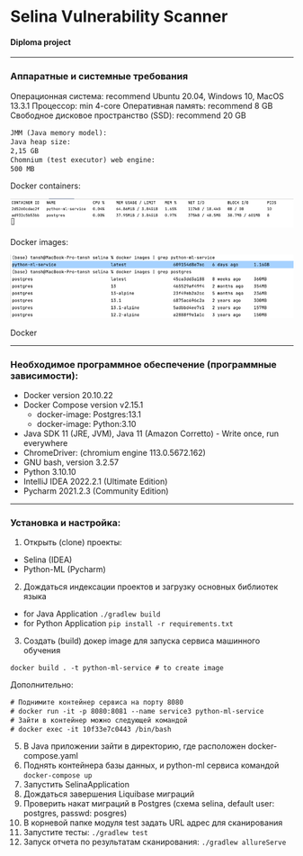 # Selina Vulnerability Scanner 
#### Diploma project

---

### Аппаратные и системные требования

Операционная система: recommend Ubuntu 20.04, Windows 10, MacOS 13.3.1
Процессор: min 4-core
Оперативная память: recommend 8 GB
Свободное дисковое пространство (SSD): recommend 20 GB

```aidl
JMM (Java memory model):
Java heap size:
2,15 GB
Chomnium (test executor) web engine:
500 MB
```
Docker containers:

![img.png](img.png)

Docker images:

![img_1.png](img_1.png)

Docker

--- 

### Необходимое программное обеспечение (программные зависимости):

- Docker version 20.10.22
- Docker Compose version v2.15.1
  - docker-image: Postgres:13.1
  - docker-image: Python:3.10
- Java SDK 11 (JRE, JVM), Java 11 (Amazon Corretto) - Write once, run everywhere
- ChromeDriver: (chromium engine 113.0.5672.162)
- GNU bash, version 3.2.57 
- Python 3.10.10
- IntelliJ IDEA 2022.2.1 (Ultimate Edition)
- Pycharm 2021.2.3 (Community Edition)

--- 

### Установка и настройка:
1) Открыть (clone) проекты: 
- Selina (IDEA)
- Python-ML (Pycharm)
2) Дождаться индексации проектов и загрузку основных библиотек языка
- for Java Application `./gradlew build`
- for Python Application `pip install -r requirements.txt`
3) Создать (build) докер image для запуска сервиса машинного обучения
```aidl
docker build . -t python-ml-service # to create image
```
Дополнительно:
```aidl
# Поднимите контейнер сервиса на порту 8080
# docker run -it -p 8080:8081 --name service3 python-ml-service
# Зайти в контейнер можно следующей командой
# docker exec -it 10f33e7c0443 /bin/bash
```
5) В Java приложении зайти в директорию, где расположен docker-compose.yaml
6) Поднять контейнера базы данных, и python-ml сервиса командой
```docker-compose up```
7) Запустить SelinaApplication
8) Дождаться завершения Liquibase миграций
9) Проверить накат миграций в Postgres (схема selina, default user: postgres, passwd: posgres)
10) В корневой папке модуля test задать URL адрес для сканирования
11) Запустите тесты: `./gradlew test`
12) Запуск отчета по результатам сканирования: `./gradlew allureServe`
